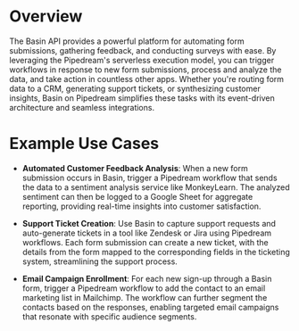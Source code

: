 # Overview

The Basin API provides a powerful platform for automating form submissions, gathering feedback, and conducting surveys with ease. By leveraging the Pipedream's serverless execution model, you can trigger workflows in response to new form submissions, process and analyze the data, and take action in countless other apps. Whether you're routing form data to a CRM, generating support tickets, or synthesizing customer insights, Basin on Pipedream simplifies these tasks with its event-driven architecture and seamless integrations.

# Example Use Cases

- **Automated Customer Feedback Analysis**: When a new form submission occurs in Basin, trigger a Pipedream workflow that sends the data to a sentiment analysis service like MonkeyLearn. The analyzed sentiment can then be logged to a Google Sheet for aggregate reporting, providing real-time insights into customer satisfaction.

- **Support Ticket Creation**: Use Basin to capture support requests and auto-generate tickets in a tool like Zendesk or Jira using Pipedream workflows. Each form submission can create a new ticket, with the details from the form mapped to the corresponding fields in the ticketing system, streamlining the support process.

- **Email Campaign Enrollment**: For each new sign-up through a Basin form, trigger a Pipedream workflow to add the contact to an email marketing list in Mailchimp. The workflow can further segment the contacts based on the responses, enabling targeted email campaigns that resonate with specific audience segments.
